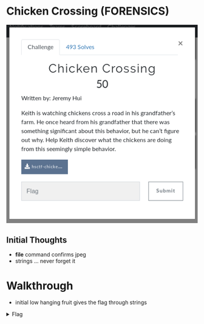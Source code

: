 # Chicken Crossing (FORENSICS)

![title](images/title.png)

## Initial Thoughts

* __file__ command confirms jpeg
* strings ... never forget it

# Walkthrough

* initial low hanging fruit gives the flag through strings

<details>
	<summary>Flag</summary>

![Strings](images/strings.png)
</details>